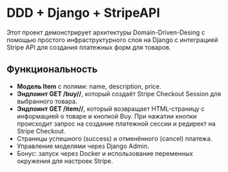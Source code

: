 # DDD + Django + StripeAPI

Этот проект демонстрирует архитектуры Domain-Driven-Desing  с помощью простого инфраструктурного слоя на Django с интеграцией Stripe API для создания платежных форм для товаров.

## Функциональность

- **Модель Item** с полями: name, description, price.
- **Эндпоинт GET /buy/<id>/**, который создаёт Stripe Checkout Session для выбранного товара.
- **Эндпоинт GET /item/<id>/**, который возвращает HTML-страницу с информацией о товаре и кнопкой Buy. При нажатии кнопки происходит запрос на создание платежной сессии и редирект на Stripe Checkout.
- Страницы успешного (success) и отменённого (cancel) платежа.
- Управление моделями через Django Admin.
- Бонус: запуск через Docker и использование переменных окружения для настроек Stripe.

